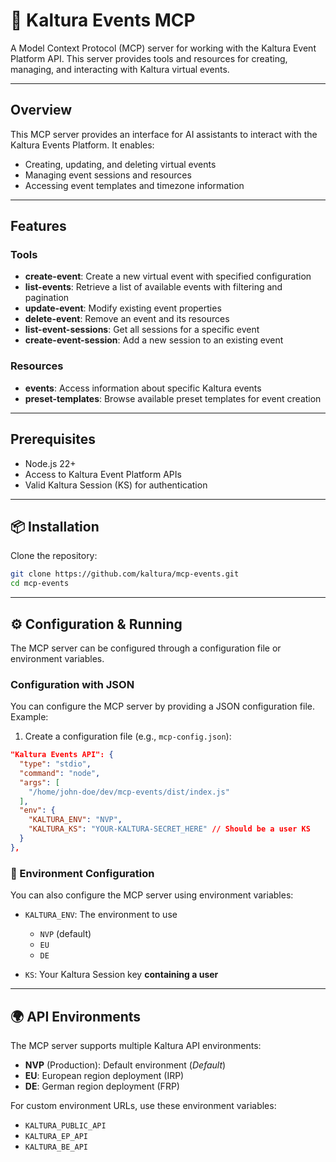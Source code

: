 
# 🎉 Kaltura Events MCP

A Model Context Protocol (MCP) server for working with the Kaltura Event Platform API. This server provides tools and resources for creating, managing, and interacting with Kaltura virtual events.

---

## Overview

This MCP server provides an interface for AI assistants to interact with the Kaltura Events Platform. It enables:

- Creating, updating, and deleting virtual events
- Managing event sessions and resources
- Accessing event templates and timezone information

---

## Features

###  Tools

- **create-event**: Create a new virtual event with specified configuration
- **list-events**: Retrieve a list of available events with filtering and pagination
- **update-event**: Modify existing event properties
- **delete-event**: Remove an event and its resources
- **list-event-sessions**: Get all sessions for a specific event
- **create-event-session**: Add a new session to an existing event

### Resources

- **events**: Access information about specific Kaltura events
- **preset-templates**: Browse available preset templates for event creation

---

##  Prerequisites

- Node.js 22+
- Access to Kaltura Event Platform APIs
- Valid Kaltura Session (KS) for authentication

---

## 📦 Installation

Clone the repository:

```bash
git clone https://github.com/kaltura/mcp-events.git
cd mcp-events
```

---

## ⚙️ Configuration & Running

The MCP server can be configured through a configuration file or environment variables.

### Configuration with JSON

You can configure the MCP server by providing a JSON configuration file. Example:

1. Create a configuration file (e.g., `mcp-config.json`):

```json
"Kaltura Events API": {
  "type": "stdio",
  "command": "node",
  "args": [
    "/home/john-doe/dev/mcp-events/dist/index.js"
  ],
  "env": {
    "KALTURA_ENV": "NVP",
    "KALTURA_KS": "YOUR-KALTURA-SECRET_HERE" // Should be a user KS
  }
},
```

### 🌱 Environment Configuration

You can also configure the MCP server using environment variables:

- `KALTURA_ENV`: The environment to use  
  - `NVP` (default)
  - `EU` 
  - `DE`

- `KS`: Your Kaltura Session key **containing a user**

---

## 🌍 API Environments

The MCP server supports multiple Kaltura API environments:

- **NVP** (Production): Default environment (_Default_)
- **EU**: European region deployment (IRP)
- **DE**: German region deployment (FRP)

For custom environment URLs, use these environment variables:

- `KALTURA_PUBLIC_API`
- `KALTURA_EP_API`
- `KALTURA_BE_API`
